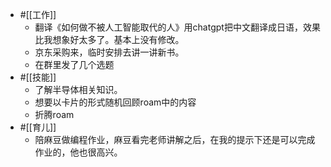- #[[工作]]
    - 翻译《如何做不被人工智能取代的人》用chatgpt把中文翻译成日语，效果比我想象好太多了。基本上没有修改。
    - 京东采购来，临时安排去讲一讲新书。
    - 在群里发了几个选题
- #[[技能]]
    - 了解半导体相关知识。
    - 想要以卡片的形式随机回顾roam中的内容
    - 折腾roam
- #[[育儿]]
    - 陪麻豆做编程作业，麻豆看完老师讲解之后，在我的提示下还是可以完成作业的，他也很高兴。
